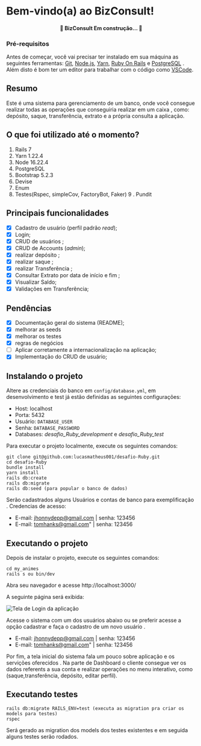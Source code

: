 # Bem-vindo(a) ao BizConsult!

<h4 align="center"> 🚧 BizConsult Em construção... 🚧 </h4>

### Pré-requisitos 

Antes de começar, você vai precisar ter instalado em sua máquina as seguintes ferramentas: [Git](https://git-scm.com), [Node.js](https://nodejs.org/en/), [Yarn](https://yarnpkg.com/), [Ruby On Rails](https://guides.rubyonrails.org/getting_started.html) e [PostgreSQL](https://www.postgresql.org/) . Além disto é bom ter um editor para trabalhar com o código como [VSCode](https://code.visualstudio.com/).

## Resumo

Este é uma sistema para gerenciamento de um banco, onde você consegue realizar todas as operações que conseguiria realizar em um caixa , como: depósito, saque, transferência, extrato e a própria consulta a aplicação.

## O que foi utilizado até o momento?

 1. Rails 7
 2. Yarn 1.22.4
 3. Node 16.22.4
 4. PostgreSQL
 5. Bootstrap 5.2.3
 6. Devise
 7. Enum
 8. Testes(Rspec, simpleCov, FactoryBot, Faker)
 9 . Pundit
 
## Principais funcionalidades

 - [x] Cadastro de usuário (perfil padrão *read*);
 - [x] Login;
 - [x] CRUD de usuários ;
 - [x] CRUD de Accounts (*admin*);
 - [x] realizar depósito ;
 - [x] realizar saque ;
 - [x] realizar Transferência ;
 - [x] Consultar Extrato por data de início e fim ;
 - [x] Visualizar Saldo;
 - [x] Validações em Transferência;

## Pendências

 - [x] Documentação geral do sistema (README);
 - [x] melhorar as seeds
 - [x] melhorar os testes
 - [x] regras de negócios
 - [ ] Aplicar corretamente a internacionalização na aplicação;
 - [x] Implementação do CRUD de usuário;

## Instalando o projeto

Altere as credenciais do banco em `config/database.yml`, em desenvolvimento e test já estão definidas as seguintes configurações:

 - Host: localhost
 - Porta: 5432
 - Usuário: `DATABASE_USER`
 - Senha: `DATABASE_PASSWORD`
 - Databases: *desafio_Ruby_development* e *desafio_Ruby_test*

Para executar o projeto localmente, execute os seguintes comandos:

    git clone git@github.com:lucasmatheus001/desafio-Ruby.git
    cd desafio-Ruby
    bundle install
    yarn install
    rails db:create
    rails db:migrate
    rails db:seed (para popular o banco de dados)

Serão cadastrados alguns Usuários e contas de banco para exemplificação . Credencias de acesso:

  - E-mail: jhonnydepp@gmail.com | senha: 123456
  - E-mail: tomhanks@gmail.com" | senha: 123456

## Executando o projeto
Depois de instalar o projeto, execute os seguintes comandos:

    cd my_animes
    rails s ou bin/dev

Abra seu navegador e acesse http://localhost:3000/

A seguinte página será exibida:

![Tela de Login da aplicação](https://imgur.com/DFE7pxx.png)

Acesse o sistema com um dos usuários abaixo ou se preferir acesse a opção cadastrar e faça o cadastro de um novo usuário .
 - E-mail: jhonnydepp@gmail.com | senha: 123456
 - E-mail: tomhanks@gmail.com" | senha: 123456
 
 
Por fim, a tela inicial do sistema fala um pouco sobre aplicação e os servições oferecidos . Na parte de Dashboard o cliente consegue ver os dados referents a sua conta e realizar operações no menu interativo, como (saque,transferência, depósito, editar perfil).


## Executando testes

    
    rails db:migrate RAILS_ENV=test (executa as migration pra criar os models para testes)
    rspec 
Será gerado as migration dos models dos testes existentes e em seguida alguns testes serão rodados.
    
